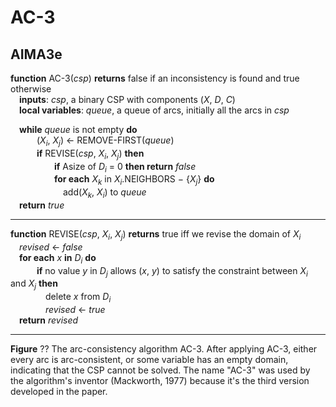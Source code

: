 # AC-3

## AIMA3e
__function__ AC-3(_csp_) __returns__ false if an inconsistency is found and true otherwise  
&emsp;__inputs__: _csp_, a binary CSP with components (_X_, _D_, _C_)  
&emsp;__local variables__: _queue_, a queue of arcs, initially all the arcs in _csp_  

&emsp;__while__ _queue_ is not empty __do__  
&emsp;&emsp;&emsp;(_X<sub>i</sub>_, _X<sub>j</sub>_) &larr; REMOVE\-FIRST(_queue_)  
&emsp;&emsp;&emsp;__if__ REVISE(_csp_, _X<sub>i</sub>_, _X<sub>j</sub>_) __then__  
&emsp;&emsp;&emsp;&emsp;&emsp;__if__ Asize of _D<sub>i</sub>_ = 0 __then return__ _false_  
&emsp;&emsp;&emsp;&emsp;&emsp;__for each__ _X<sub>k</sub>_ in _X<sub>i</sub>_.NEIGHBORS &minus; \{_X<sub>j</sub>_\} __do__  
&emsp;&emsp;&emsp;&emsp;&emsp;&emsp;add(_X<sub>k</sub>_, _X<sub>i</sub>_) to _queue_  
&emsp;__return__ _true_

---
__function__ REVISE(_csp_, _X<sub>i</sub>_, _X<sub>j</sub>_) __returns__ true iff we revise the domain of _X<sub>i</sub>_  
&emsp;_revised_ &larr; _false_  
&emsp;__for each__ _x_ __in__ _D<sub>i</sub>_ __do__  
&emsp;&emsp;&emsp;__if__ no value _y_ in _D<sub>j</sub>_ allows (_x_, _y_) to satisfy the constraint between  _X<sub>i</sub>_ and _X<sub>j</sub>_ __then__  
&emsp;&emsp;&emsp;&emsp;delete _x_ from _D<sub>i</sub>_  
&emsp;&emsp;&emsp;&emsp;_revised_ &larr; _true_  
&emsp;__return__ _revised_  

---
__Figure__ ?? The arc\-consistency algorithm AC\-3. After applying AC\-3, either every arc is arc\-consistent, or some variable has an empty domain, indicating that the CSP cannot be solved. The name "AC\-3" was used by the algorithm's inventor (Mackworth, 1977) because it's the third version developed in the paper.
